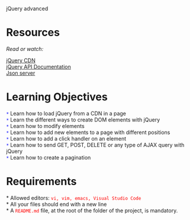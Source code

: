 jQuery advanced

<h1><b>Resources</b></h1>

<i>Read or watch:</i>

[jQuery CDN](https://releases.jquery.com/)<br>
[jQuery API Documentation](https://api.jquery.com/)<br>
[Json server](https://github.com/typicode/json-server)<br>


<h1><b>Learning Objectives</b></h1>
    <code style="color : blue">*</code> Learn how to load jQuery from a CDN in a page<br>
    <code style="color : blue">*</code> Learn the different ways to create DOM elements with jQuery<br>
    <code style="color : blue">*</code> Learn how to modify elements<br>
    <code style="color : blue">*</code> Learn how to add new elements to a page with different positions<br>
    <code style="color : blue">*</code> Learn how to add a click handler on an element<br>
    <code style="color : blue">*</code> Learn how to send GET, POST, DELETE or any type of AJAX query with jQuery<br>
    <code style="color : blue">*</code> Learn how to create a pagination<br>

<h1><b>Requirements</b></h1>
    * Allowed editors: <code style="color : red">vi, vim, emacs, Visual Studio Code</code><br>
    * All your files should end with a new line<br>
    * A <code style="color : red">README.md</code> file, at the root of the folder of the project, is mandatory.